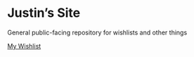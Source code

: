 # Justin’s Site
General public-facing repository for wishlists and other things

<a href=“mercerjt.github.io/wishlist.html”>My Wishlist</a>